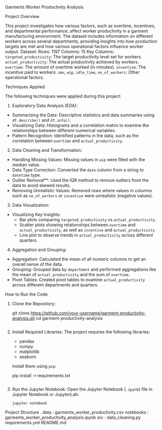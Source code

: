  Garments Worker Productivity Analysis

Project Overview

This project investigates how various factors, such as overtime, incentives, and departmental performance, affect worker productivity in a garment manufacturing environment. The dataset includes information on different workers across several departments, providing insights into how production targets are met and how various operational factors influence worker output.
 Dataset:
Rows: 1197
Columns: 15
Key Columns:
   `targeted_productivity`: The target productivity level set for workers.
  `actual_productivity`: The actual productivity achieved by workers.
  `overtime`: The amount of overtime worked (in minutes).
  `incentive`: The incentive paid to workers.
  `smv`, `wip`, `idle_time`, `no_of_workers`: Other operational factors.

Techniques Applied

The following techniques were applied during this project:

 1. Exploratory Data Analysis (EDA):
- Summarizing the Data: Descriptive statistics and data summaries using `df.describe()` and `df.info()`.
- Visualizing Data: Histograms and a correlation matrix to examine the relationships between different numerical variables.
- Pattern Recognition: Identified patterns in the data, such as the correlation between `overtime` and `actual_productivity`.

 2. Data Cleaning and Transformation:
- Handling Missing Values: Missing values in `wip` were filled with the median value.
- Data Type Correction: Converted the `date` column from a string to `datetime` type.
- Outlier Removal**: Used the IQR method to remove outliers from the data to avoid skewed results.
- Removing Unrealistic Values: Removed rows where values in columns such as `no_of_workers` or `incentive` were unrealistic (negative values).

3. Data Visualization:
- Visualizing Key Insights:
  - Bar plots comparing `targeted_productivity` vs `actual_productivity`.
  - Scatter plots showing relationships between `overtime` and `actual_productivity`, as well as `incentive` and `actual_productivity`.
  - Line plot to observe trends in `actual_productivity` across different quarters.
  
 4. Aggregation and Grouping:
- Aggregation: Calculated the mean of all numeric columns to get an overall sense of the data.
- Grouping: Grouped data by `department` and performed aggregations like the mean of `actual_productivity` and the sum of `overtime`.
- Pivot Tables: Created pivot tables to examine `actual_productivity` across different departments and quarters.

How to Run the Code

1. Clone the Repository:

    git clone https://github.com/your-username/garment-productivity-analysis.git
    cd garment-productivity-analysis
    ```
2. Install Required Libraries:
    The project requires the following libraries:
    - pandas
    - numpy
    - matplotlib
    - seaborn

    Install them using `pip`:

    pip install -r requirements.txt
    ```

3. Run the Jupyter Notebook:
    Open the Jupyter Notebook (`.ipynb`) file in Jupyter Notebook or JupyterLab:
    ```
    jupyter notebook
    ```
 Project Structure
.
data : garments_worker_productivity.csv
notebooks : garments_worker_productivity_analysis.ipynb
src : data_cleaning.py
requirements.yml
README.md
